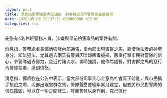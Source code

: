 ```yaml
---
layout: post
title: 消息指鄧炳強發內部通告　對害群之馬令警隊蒙羞感憤怒
date: 2020-05-08 23:37:11.000000000 +08:00
categories: rss
---
```


先後有4名休班警務人員，涉嫌與早前檢獲毒品的案件有關。

消息指，警務處處長鄧炳強發內部通告，指內部出現害群之馬，褻瀆執法者的神聖身分，知法犯法，尤其過去兩天有警員因涉嫌販毒被捕，嚴重打擊市民對警隊的信心，令警隊過去努力，幾近付諸流水。鄧炳強說，他作為處長，對害群之馬的惡行令警隊蒙羞，感到憤怒。

消息指，鄧炳強在公告中表示，當大部分同事全心全意為社會匡正時亂，與市民攜手抗疫之際，內部出現害群之馬，警隊聲譽要經年累月建立，但要將市民對警隊的信任摧毀，可以在一瞬之間發生，呼籲警員以身作則，克己慎行
